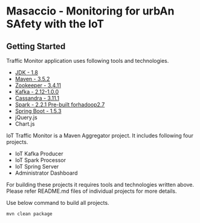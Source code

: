 # Masaccio - Monitoring for urbAn SAfety with the IoT

## Getting Started

Traffic Monitor application uses following tools and technologies.

* [JDK - 1.8](http://www.oracle.com/technetwork/java/javase/downloads/jdk8-downloads-2133151.html)
* [Maven - 3.5.2](https://maven.apache.org/download.cgi)
* [Zookeeper - 3.4.11](https://zookeeper.apache.org)
* [Kafka - 2.12-1.0.0](http://kafka.apache.org/downloads.html) 
* [Cassandra - 3.11.1](http://cassandra.apache.org/download/)
* [Spark - 2.2.1 Pre-built forhadoop2.7](http://spark.apache.org/downloads.html)
* [Spring Boot - 1.5.3](https://mvnrepository.com/artifact/org.springframework.boot/spring-boot/1.3.5.RELEASE)
* jQuery.js
* Chart.js

IoT Traffic Monitor is a Maven Aggregator project. It includes following four projects.

* IoT Kafka Producer
* IoT Spark Processor
* IoT Spring Server
* Administrator Dashboard

For building these projects it requires tools and technologies written above. Please refer README.md files of individual projects for more details.

Use below command to build all projects.

```
mvn clean package
```
